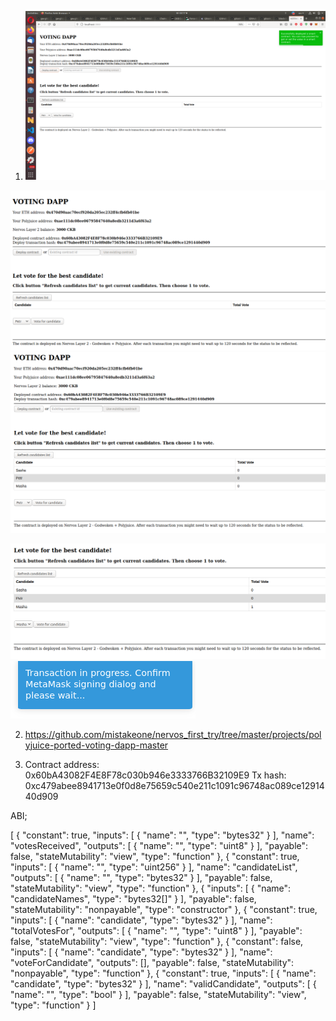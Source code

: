 1. ![Call](https://github.com/mistakeone/nervos_first_try/blob/master/7%20task/888881.png?raw=true "Call")

![Call](https://github.com/mistakeone/nervos_first_try/blob/master/7%20task/8888.png?raw=true "Call")
![Call](https://github.com/mistakeone/nervos_first_try/blob/master/7%20task/888888.png?raw=true "Call")

![Call](https://github.com/mistakeone/nervos_first_try/blob/master/7%20task/8888888.png?raw=true "Call")
![Call](https://github.com/mistakeone/nervos_first_try/blob/master/7%20task/888888888.png?raw=true "Call")


2. https://github.com/mistakeone/nervos_first_try/tree/master/projects/polyjuice-ported-voting-dapp-master

3. Contract address: 0x60bA43082F4E8F78c030b946e3333766B32109E9
   Tx hash: 0xc479abee8941713e0f0d8e75659c540e211c1091c96748ac089ce1291440d909

ABI;

[
    {
      "constant": true,
      "inputs": [
        {
          "name": "",
          "type": "bytes32"
        }
      ],
      "name": "votesReceived",
      "outputs": [
        {
          "name": "",
          "type": "uint8"
        }
      ],
      "payable": false,
      "stateMutability": "view",
      "type": "function"
    },
    {
      "constant": true,
      "inputs": [
        {
          "name": "",
          "type": "uint256"
        }
      ],
      "name": "candidateList",
      "outputs": [
        {
          "name": "",
          "type": "bytes32"
        }
      ],
      "payable": false,
      "stateMutability": "view",
      "type": "function"
    },
    {
      "inputs": [
        {
          "name": "candidateNames",
          "type": "bytes32[]"
        }
      ],
      "payable": false,
      "stateMutability": "nonpayable",
      "type": "constructor"
    },
    {
      "constant": true,
      "inputs": [
        {
          "name": "candidate",
          "type": "bytes32"
        }
      ],
      "name": "totalVotesFor",
      "outputs": [
        {
          "name": "",
          "type": "uint8"
        }
      ],
      "payable": false,
      "stateMutability": "view",
      "type": "function"
    },
    {
      "constant": false,
      "inputs": [
        {
          "name": "candidate",
          "type": "bytes32"
        }
      ],
      "name": "voteForCandidate",
      "outputs": [],
      "payable": false,
      "stateMutability": "nonpayable",
      "type": "function"
    },
    {
      "constant": true,
      "inputs": [
        {
          "name": "candidate",
          "type": "bytes32"
        }
      ],
      "name": "validCandidate",
      "outputs": [
        {
          "name": "",
          "type": "bool"
        }
      ],
      "payable": false,
      "stateMutability": "view",
      "type": "function"
    }
]
